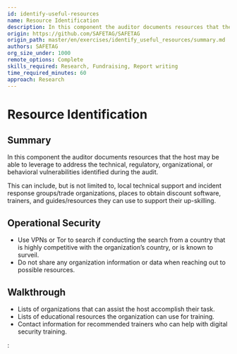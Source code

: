 ```yaml
---
id: identify-useful-resources
name: Resource Identification
description: In this component the auditor documents resources that the host may be able to leverage to address the technical,...
origin: https://github.com/SAFETAG/SAFETAG
origin_path: master/en/exercises/identify_useful_resources/summary.md
authors: SAFETAG
org_size_under: 1000
remote_options: Complete
skills_required: Research, Fundraising, Report writing
time_required_minutes: 60
approach: Research
---
```

# Resource Identification

## Summary

In this component the auditor documents resources that the host may be able to leverage to address the technical, regulatory, organizational, or behavioral vulnerabilities identified during the audit.

This can include, but is not limited to, local technical support and incident response groups/trade organizations, places to obtain discount software, trainers, and guides/resources they can use to support their up-skilling.

 



## Operational Security

  * Use VPNs or Tor to search if conducting the search from a country that is highly competitive with the organization’s country, or is known to surveil.
  * Do not share any organization information or data when reaching out to possible resources.

## Walkthrough

  * Lists of organizations that can assist the host accomplish their task.
  * Lists of educational resources the organization can use for training.
  * Contact information for recommended trainers who can help with digital security training.






:[](../references/footnotes.md)
